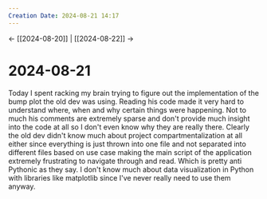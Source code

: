 ```yaml
---
Creation Date: 2024-08-21 14:17
---
```


<- [[2024-08-20]] | [[2024-08-22]]  ->

# 2024-08-21
Today I spent racking my brain trying to figure out the implementation of the bump plot the old dev was using. Reading his code made it very hard to understand where, when and why certain things were happening. Not to much his comments are extremely sparse and don't provide much insight into the code at all so I don't even know why they are really there. Clearly the old dev didn't know much about project compartmentalization at all either since everything is just thrown into one file and not separated into different files based on use case making the main script of the application extremely frustrating to navigate through and read. Which is pretty anti Pythonic as they say. I don't know much about data visualization in Python with libraries like matplotlib since I've never really need to use them anyway.   